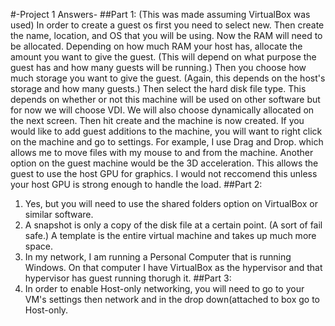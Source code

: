 #-Project 1 Answers-
##Part 1:
(This was made assuming VirtualBox was used)
In order to create a guest os first you need to select new. Then create the name, location, and OS that you will be using. Now the RAM will need to be allocated. Depending on how much RAM your host has, allocate the amount you want to give the guest. (This will depend on what purpose the guest has and how many guests will be running.) Then you choose how much storage you want to give the guest. (Again, this depends on the host's storage and how many guests.) Then select the hard disk file type. This depends on whether or not this machine will be used on other software but for now we will choose VDI. We will also choose dynamically allocated on the next screen. Then hit create and the machine is now created. If you would like to add guest additions to the machine, you will want to right click on the machine and go to settings. For example, I use Drag and Drop. which allows me to move files with my mouse to and from the machine. Another option on the guest machine would be the 3D acceleration. This allows the guest to use the host GPU for graphics. I would not reccomend this unless your host GPU is strong enough to handle the load.
##Part 2:
1. Yes, but you will need to use the shared folders option on VirtualBox or similar software.
2. A snapshot is only a copy of the disk file at a certain point. (A sort of fail safe.) A template is the entire virtual machine and takes up much more space.
3. In my network, I am running a Personal Computer that is running Windows. On that computer I have VirtualBox as the hypervisor and that hypervisor has guest running thorugh it.
##Part 3:
1. In order to enable Host-only networking, you will need to go to your VM's settings then network and in the drop down(attached to box go to Host-only. 

